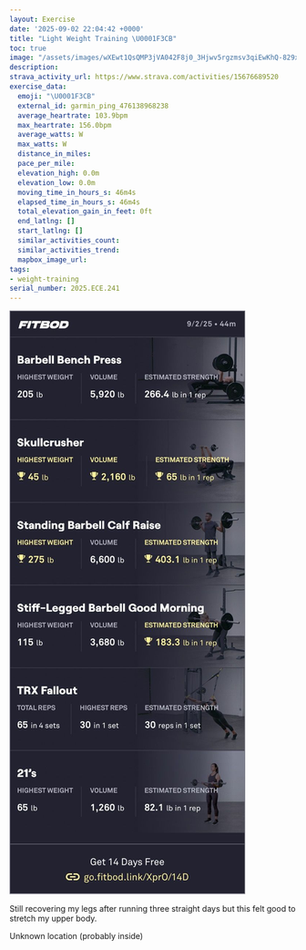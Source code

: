 ```yaml
---
layout: Exercise
date: '2025-09-02 22:04:42 +0000'
title: "Light Weight Training \U0001F3CB️"
toc: true
image: "/assets/images/wXEwt1QsQMP3jVA042F8j0_3Hjwv5rgzmsv3qiEwKhQ-829x2048.jpg.jpeg"
description:
strava_activity_url: https://www.strava.com/activities/15676689520
exercise_data:
  emoji: "\U0001F3CB️"
  external_id: garmin_ping_476138968238
  average_heartrate: 103.9bpm
  max_heartrate: 156.0bpm
  average_watts: W
  max_watts: W
  distance_in_miles:
  pace_per_mile:
  elevation_high: 0.0m
  elevation_low: 0.0m
  moving_time_in_hours_s: 46m4s
  elapsed_time_in_hours_s: 46m4s
  total_elevation_gain_in_feet: 0ft
  end_latlng: []
  start_latlng: []
  similar_activities_count:
  similar_activities_trend:
  mapbox_image_url:
tags:
- weight-training
serial_number: 2025.ECE.241
---
```

![Light Weight Training](/assets/images/wXEwt1QsQMP3jVA042F8j0_3Hjwv5rgzmsv3qiEwKhQ-829x2048.jpg.jpeg)

Still recovering my legs after running three straight days but this felt good to stretch my upper body.

Unknown location (probably inside)
